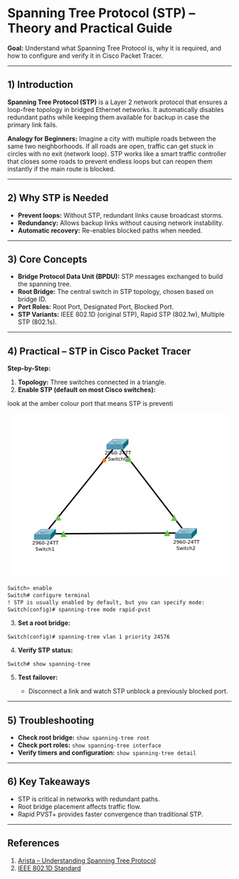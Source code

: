 # Spanning Tree Protocol (STP) – Theory and Practical Guide

**Goal:** Understand what Spanning Tree Protocol is, why it is required, and how to configure and verify it in Cisco Packet Tracer.

---

## 1) Introduction

**Spanning Tree Protocol (STP)** is a Layer 2 network protocol that ensures a loop-free topology in bridged Ethernet networks. It automatically disables redundant paths while keeping them available for backup in case the primary link fails.

**Analogy for Beginners:** Imagine a city with multiple roads between the same two neighborhoods. If all roads are open, traffic can get stuck in circles with no exit (network loop). STP works like a smart traffic controller that closes some roads to prevent endless loops but can reopen them instantly if the main route is blocked.

---

## 2) Why STP is Needed

* **Prevent loops:** Without STP, redundant links cause broadcast storms.
* **Redundancy:** Allows backup links without causing network instability.
* **Automatic recovery:** Re-enables blocked paths when needed.

---

## 3) Core Concepts

* **Bridge Protocol Data Unit (BPDU):** STP messages exchanged to build the spanning tree.
* **Root Bridge:** The central switch in STP topology, chosen based on bridge ID.
* **Port Roles:** Root Port, Designated Port, Blocked Port.
* **STP Variants:** IEEE 802.1D (original STP), Rapid STP (802.1w), Multiple STP (802.1s).

---

## 4) Practical – STP in Cisco Packet Tracer

**Step-by-Step:**

1. **Topology:** Three switches connected in a triangle.
2. **Enable STP (default on most Cisco switches):**

look at the amber colour port that means STP is preventi

<p align="center">
  <img src="img/stp.png" alt="STP Lab">
</p>

```
Switch> enable
Switch# configure terminal
! STP is usually enabled by default, but you can specify mode:
Switch(config)# spanning-tree mode rapid-pvst
```

3. **Set a root bridge:**

```
Switch(config)# spanning-tree vlan 1 priority 24576
```

4. **Verify STP status:**

```
Switch# show spanning-tree
```

5. **Test failover:**

   * Disconnect a link and watch STP unblock a previously blocked port.

---

## 5) Troubleshooting

* **Check root bridge:** `show spanning-tree root`
* **Check port roles:** `show spanning-tree interface`
* **Verify timers and configuration:** `show spanning-tree detail`

---

## 6) Key Takeaways

* STP is critical in networks with redundant paths.
* Root bridge placement affects traffic flow.
* Rapid PVST+ provides faster convergence than traditional STP.

---

## References

1. [Arista – Understanding Spanning Tree Protocol](https://www.arista.com/en/um-eos/eos-section-19-1-spanning-tree-protocol)
2. [IEEE 802.1D Standard](https://standards.ieee.org/standard/802_1D-2004.html)
